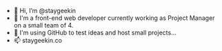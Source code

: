 - 👋 Hi, I’m @staygeekin
- 👀 I'm a front-end web developer currently working as Project Manager on a small team of 4.
- 🌱 I'm using GitHub to test ideas and host small projects...
- 📫 staygeekin.co

<!---
     _                              _    _       
 ___| |_ __ _ _   _  __ _  ___  ___| | _(_)_ __  
/ __| __/ _` | | | |/ _` |/ _ \/ _ \ |/ / | '_ \ 
\__ \ || (_| | |_| | (_| |  __/  __/   <| | | | |
|___/\__\__,_|\__, |\__, |\___|\___|_|\_\_|_| |_|
              |___/ |___/                                                         
Thanks for viewing my profile. :) 
--->

